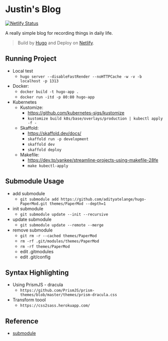 # Justin's Blog

[![Netlify Status](https://api.netlify.com/api/v1/badges/51c3e506-dad6-430f-b575-8a0e4c28c6e5/deploy-status)](https://app.netlify.com/sites/justinblog/deploys)

A really simple blog for recording things in daily life.

> Build by [Hugo](https://github.com/gohugoio/hugo) and Deploy on [Netlify](https://www.netlify.com/).

## Running Project
  * Local test
    * `hugo server --disableFastRender --noHTTPCache -w -v -b localhost -p 1313`
  * Docker:
    * `docker build -t hugo-app .`
    * `docker run -itd -p 80:80 hugo-app`
  * Kubernetes
    * Kustomize:
        * <https://github.com/kubernetes-sigs/kustomize>
        * `kustomize build k8s/base/overlays/production | kubectl apply -f -`
    * Skaffold:
        * <https://skaffold.dev/docs/>
        * `skaffold run -p development`
        * `skaffold dev`
        * `skaffold deploy`
    * Makefile:
        * <https://dev.to/yankee/streamline-projects-using-makefile-28fe>
        * `make kubectl-apply`

## Submodule Usage
- add submodule
  - `git submodule add https://github.com/adityatelange/hugo-PaperMod.git themes/PaperMod --depth=1`
- init submodule
  - `git submodule update --init --recursive`
- update submodule
  - `git submodule update --remote --merge`
- remove submodule
  - `git rm -r --cached themes/PaperMod`
  - `rm -rf .git/modules/themes/PaperMod`
  - `rm -rf themes/PaperMod`
  - edit .gitmodules
  - edit .git/config

## Syntax Highlighting
- Using PrismJS - dracula
  - `https://github.com/PrismJS/prism-themes/blob/master/themes/prism-dracula.css`
- Transform toool
  - `https://css2sass.herokuapp.com/`

## Reference
- [submodule](https://stackoverflow.com/questions/1260748/how-do-i-remove-a-submodule)
